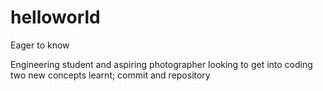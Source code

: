 # helloworld
Eager to know

Engineering student and aspiring photographer looking to get into coding
two new concepts learnt; commit and repository
